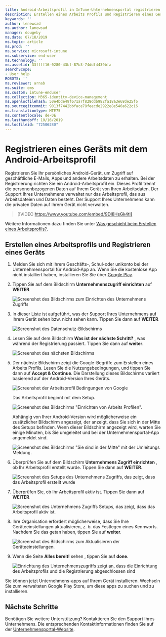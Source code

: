 ```yaml
---
title: Android-Arbeitsprofil in InTune-Unternehmensportal registrieren | Microsoft-Dokumentation
description: Erstellen eines Arbeits Profils und Registrieren eines Geräts in InTune-Unternehmensportal.
keywords: ''
author: lenewsad
ms.author: lanewsad
manager: dougeby
ms.date: 07/18/2019
ms.topic: article
ms.prod: ''
ms.service: microsoft-intune
ms.subservice: end-user
ms.technology: ''
ms.assetid: 33ffff16-0280-43bf-87b3-74ddf4439bfa
searchScope:
- User help
ROBOTS: ''
ms.reviewer: arnab
ms.suite: ems
ms.custom: intune-enduser
ms.collection: M365-identity-device-management
ms.openlocfilehash: 50e4bde49f671a7f828ddb982fa18a3e68de25f6
ms.sourcegitcommit: 9013f7442bbface78feecde2922e8e546a622c16
ms.translationtype: MTE75
ms.contentlocale: de-DE
ms.lasthandoff: 10/16/2019
ms.locfileid: "72506280"
---
```

# <a name="enroll-device-with-android-work-profile"></a>Registrieren eines Geräts mit dem Android-Arbeitsprofil

Registrieren Sie Ihr persönliches Android-Gerät, um Zugriff auf geschäftliche E-Mails, Apps und andere Arbeitsdaten zu erhalten. Bei der Registrierung richten Sie ein Android-Arbeitsprofil ein. Dieses Profil trennt die personenbezogenen Daten auf Ihrem Gerät von Ihren Arbeitsdaten. Der Support Ihres Unternehmens verwaltet nur das Arbeitsprofil, das aus Arbeitsdateien und Daten besteht. Der Support Ihres Unternehmens kann die privaten Daten auf Ihrem Gerät nicht verwalten.
</br>
> [!VIDEO https://www.youtube.com/embed/9Dl8HsGk4tI]

Weitere Informationen dazu finden Sie unter [Was geschieht beim Erstellen eines Arbeitsprofils?](what-happens-when-you-create-a-work-profile-android.md).

## <a name="create-work-profile-and-enroll-device"></a>Erstellen eines Arbeitsprofils und Registrieren eines Geräts

1. Melden Sie sich mit Ihrem Geschäfts-, Schul-oder unikonto bei der Unternehmensportal für Android-App an. Wenn Sie die kostenlose App nicht installiert haben, installieren Sie Sie über [Google Play](https://play.google.com/store/apps/details?id=com.microsoft.windowsintune.companyportal).  

2. Tippen Sie auf dem Bildschirm **Unternehmenszugriff einrichten** auf **WEITER**.  

    ![Screenshot des Bildschirms zum Einrichten des Unternehmens Zugriffs](./media/android-wp-02-1908.png)  

3. In dieser Liste ist aufgeführt, was der Support Ihres Unternehmens auf Ihrem Gerät sehen bzw. nicht sehen kann. Tippen Sie dann auf **WEITER**.   

    ![Screenshot des Datenschutz-Bildschirms](./media/android-wp-03-1908.png)  

4. Lesen Sie auf dem Bildschirm **Was ist der nächste Schritt?** , was während der Registrierung passiert. Tippen Sie dann auf **weiter**.  

    ![Screenshot des nächsten Bildschirms](./media/android-wp-04-1908.png)

5. Der nächste Bildschirm zeigt die Google-Begriffe zum Erstellen eines Arbeits Profils. Lesen Sie die Nutzungsbedingungen, und tippen Sie dann auf **Accept & Continue**. Die Darstellung dieses Bildschirms variiert basierend auf der Android-Version Ihres Geräts. 

    ![Screenshot der Arbeitsprofil Bedingungen von Google](./media/android-wp-05-1908.png)  

    Das Arbeitsprofil beginnt mit dem Setup. 

     ![Screenshot des Bildschirms "Einrichten von Arbeits Profilen".](./media/android-wp-05a-1908.png) 

     Abhängig von Ihrer Android-Version wird möglicherweise ein zusätzlicher Bildschirm angezeigt, der anzeigt, dass Sie sich in der Mitte des Setups befinden. Wenn dieser Bildschirm angezeigt wird, warten Sie einige Minuten, bis Sie umgeleitet und bei der Unternehmensportal-App angemeldet sind.  

     ![Screenshot des Bildschirms "Sie sind in der Mitte" mit der Umleitungs Meldung.](./media/android-wp-05b-1908.png) 

6. Überprüfen Sie auf dem Bildschirm **Unternehmens Zugriff einrichten** , ob Ihr Arbeitsprofil erstellt wurde. Tippen Sie dann auf **WEITER**.  

    ![Screenshot des Setups des Unternehmens Zugriffs, das zeigt, dass das Arbeitsprofil erstellt wurde](./media/android-wp-06-1908.png)  

7. Überprüfen Sie, ob Ihr Arbeitsprofil aktiv ist. Tippen Sie dann auf **WEITER**. 

    ![Screenshot des Unternehmens Zugriffs Setups, das zeigt, dass das Arbeitsprofil aktiv ist.](./media/android-wp-07-1908.png)  

8. Ihre Organisation erfordert möglicherweise, dass Sie Ihre Geräteeinstellungen aktualisieren, z. b. das Festlegen eines Kennworts. Nachdem Sie das getan haben, tippen Sie auf **weiter**.  

    ![Screenshot des Bildschirms zum Aktualisieren der Geräteeinstellungen.](./media/android-wp-08-1908.png) 

9. Wenn die Seite **Alles bereit!** sehen , tippen Sie auf **done**.  

    ![Einrichtung des Unternehmenszugriffs zeigt an, dass die Einrichtung des Arbeitsprofils und die Registrierung abgeschlossen sind](./media/android-wp-09-1908.png)  


Sie können jetzt Unternehmens-apps auf Ihrem Gerät installieren. Wechseln Sie zum verwalteten Google Play Store, um diese apps zu suchen und zu installieren. 

## <a name="next-steps"></a>Nächste Schritte  

Benötigen Sie weitere Unterstützung? Kontaktieren Sie den Support Ihres Unternehmens. Die entsprechenden Kontaktinformationen finden Sie auf der [Unternehmensportal-Website](https://go.microsoft.com/fwlink/?linkid=2010980).
